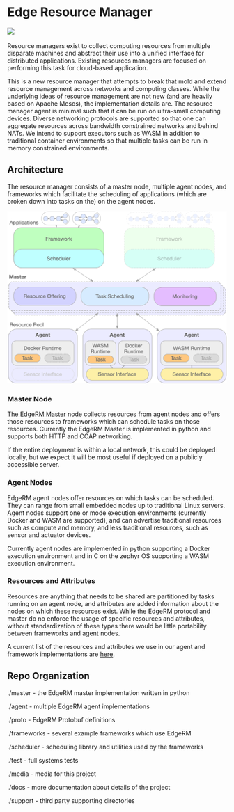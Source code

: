 Edge Resource Manager
=====================

<img src='https://staging.travis-ci.com/conix-center/edge-rm.svg?branch=master'>

Resource managers exist to collect computing resources from multiple disparate machines
and abstract their use into a unified interface for distributed applications. Existing
resources managers are focused on performing this task for cloud-based application.

This is a new resource manager that attempts to break that mold and extend
resource management across networks and computing classes. While the underlying
ideas of resource management are not new (and are heavily based on Apache Mesos), 
the implementation details are. The resource
manager agent is minimal such that it can be run on ultra-small computing devices. Diverse
networking protocols are supported so that one can aggregate resources across
bandwidth constrained networks and behind NATs. We intend to support executors
such as WASM in addition to traditional container environments so that multiple
tasks can be run in memory constrained environments.

## Architecture

The resource manager consists of a master node, multiple agent nodes, 
and frameworks which facilitate the scheduling of applications (which are broken
down into tasks on the) on the agent
nodes. 

<p align="center">
    <img src="./media/architecture.png" width="600">
</p>

### Master Node

[The EdgeRM Master](./master/python) node collects resources from agent nodes and offers
those resources to frameworks which can schedule tasks on those resources.
Currently the EdgeRM Master is implemented in python and supports both HTTP
and COAP networking.

If the entire deployment is within a local network, this could be deployed locally,
but we expect it will be most useful if deployed on a publicly accessible server.

### Agent Nodes

EdgeRM agent nodes offer resources on which tasks can be scheduled. They can
range from small embedded nodes up to traditional Linux servers. Agent nodes
support one or mode execution environments (currently Docker and WASM are supported),
and can advertise traditional resources such as compute and memory, and less traditional
resources, such as sensor and actuator devices.

Currently agent nodes are implemented in python supporting a Docker execution
environment and in C on the zephyr OS supporting a WASM execution environment. 

### Resources and Attributes

Resources are anything that needs to be shared are partitioned by tasks
running on an agent node, and attributes are added information about
the nodes on which these resources exist. While the EdgeRM protocol and master do
no enforce the usage of specific resources and attributes, 
without standardization of these types
there would be little portability between frameworks and agent nodes.

A current list of the resources and attributes we use in our agent and framework
implementations are [here](./docs/resource-attributes.md).

## Repo Organization

./master - the EdgeRM master implementation written in python

./agent - multiple EdgeRM agent implementations

./proto - EdgeRM Protobuf definitions

./frameworks - several example frameworks which use EdgeRM

./scheduler - scheduling library and utilities used by the frameworks

./test - full systems tests

./media - media for this project

./docs - more documentation about details of the project

./support - third party supporting directories

